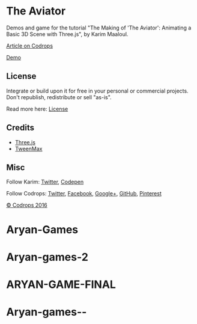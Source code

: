 # The Aviator

Demos and game for the tutorial "The Making of 'The Aviator': Animating a Basic 3D Scene with Three.js", by Karim Maaloul.

[Article on Codrops](http://tympanus.net/codrops/?p=26501)

[Demo](http://tympanus.net/Tutorials/TheAviator/)

## License

Integrate or build upon it for free in your personal or commercial projects. Don't republish, redistribute or sell "as-is". 

Read more here: [License](http://tympanus.net/codrops/licensing/)

## Credits

- [Three.js](http://threejs.org/)
- [TweenMax](http://greensock.com)

## Misc

Follow Karim: [Twitter](https://twitter.com/yakudoo), [Codepen](http://codepen.io/Yakudoo/)

Follow Codrops: [Twitter](http://www.twitter.com/codrops), [Facebook](http://www.facebook.com/pages/Codrops/159107397912), [Google+](https://plus.google.com/101095823814290637419), [GitHub](https://github.com/codrops), [Pinterest](http://www.pinterest.com/codrops/)

[© Codrops 2016](http://www.codrops.com)





# Aryan-Games
# Aryan-games-2
# ARYAN-GAME-FINAL
# Aryan-games--

